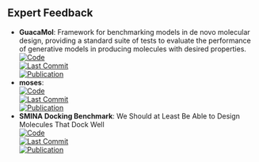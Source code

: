 
## **Expert Feedback**
- **GuacaMol**: Framework for benchmarking models in de novo molecular design, providing a standard suite of tests to evaluate the performance of generative models in producing molecules with desired properties.  
	[![Code](https://img.shields.io/github/stars/BenevolentAI/guacamol?style=for-the-badge&logo=github)](https://github.com/BenevolentAI/guacamol)  
	[![Last Commit](https://img.shields.io/github/last-commit/BenevolentAI/guacamol?style=for-the-badge&logo=github)](https://github.com/BenevolentAI/guacamol)  
	[![Publication](https://img.shields.io/badge/Publication-Citations:390-blue?style=for-the-badge&logo=bookstack)](https://doi.org/10.1021/acs.jcim.8b00839)  
- **moses**:   
	[![Code](https://img.shields.io/github/stars/molecularsets/moses?style=for-the-badge&logo=github)](https://github.com/molecularsets/moses)  
	[![Last Commit](https://img.shields.io/github/last-commit/molecularsets/moses?style=for-the-badge&logo=github)](https://github.com/molecularsets/moses)  
	[![Publication](https://img.shields.io/badge/Publication-Citations:273-blue?style=for-the-badge&logo=bookstack)](https://doi.org/10.3389/fphar.2020.565644)  
- **SMINA Docking Benchmark**: We Should at Least Be Able to Design Molecules That Dock Well  
	[![Code](https://img.shields.io/github/stars/cieplinski-tobiasz/smina-docking-benchmark?style=for-the-badge&logo=github)](https://github.com/cieplinski-tobiasz/smina-docking-benchmark)  
	[![Last Commit](https://img.shields.io/github/last-commit/cieplinski-tobiasz/smina-docking-benchmark?style=for-the-badge&logo=github)](https://github.com/cieplinski-tobiasz/smina-docking-benchmark)  
	[![Publication](https://img.shields.io/badge/Publication-Citations:10-blue?style=for-the-badge&logo=bookstack)](https://doi.org/10.1021/acs.jcim.2c01355)  
